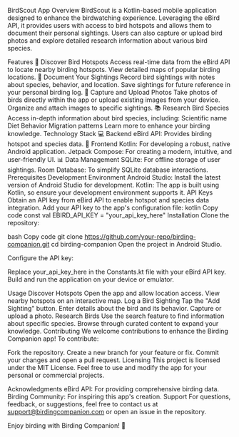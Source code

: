 BirdScout App
Overview
BirdScout is a Kotlin-based mobile application designed to enhance the birdwatching experience. Leveraging the eBird API, it provides users with access to bird hotspots and allows them to document their personal sightings. Users can also capture or upload bird photos and explore detailed research information about various bird species.

Features
🦜 Discover Bird Hotspots
Access real-time data from the eBird API to locate nearby birding hotspots.
View detailed maps of popular birding locations.
📒 Document Your Sightings
Record bird sightings with notes about species, behavior, and location.
Save sightings for future reference in your personal birding log.
📸 Capture and Upload Photos
Take photos of birds directly within the app or upload existing images from your device.
Organize and attach images to specific sightings.
📚 Research Bird Species
Access in-depth information about bird species, including:
Scientific name
Diet
Behavior
Migration patterns
Learn more to enhance your birding knowledge.
Technology Stack
💻 Backend
eBird API: Provides birding hotspot and species data.
📱 Frontend
Kotlin: For developing a robust, native Android application.
Jetpack Compose: For creating a modern, intuitive, and user-friendly UI.
📊 Data Management
SQLite: For offline storage of user sightings.
Room Database: To simplify SQLite database interactions.
Prerequisites
Development Environment
Android Studio: Install the latest version of Android Studio for development.
Kotlin: The app is built using Kotlin, so ensure your development environment supports it.
API Keys
Obtain an API key from eBird API to enable hotspot and species data integration.
Add your API key to the app's configuration file:
kotlin
Copy code
const val EBIRD_API_KEY = "your_api_key_here"
Installation
Clone the repository:

bash
Copy code
git clone https://github.com/your-repo/birding-companion.git
cd birding-companion
Open the project in Android Studio.

Configure the API key:

Replace your_api_key_here in the Constants.kt file with your eBird API key.
Build and run the application on your device or emulator.

Usage
Discover Hotspots
Open the app and allow location access.
View nearby hotspots on an interactive map.
Log a Bird Sighting
Tap the "Add Sighting" button.
Enter details about the bird and its behavior.
Capture or upload a photo.
Research Birds
Use the search feature to find information about specific species.
Browse through curated content to expand your knowledge.
Contributing
We welcome contributions to enhance the Birding Companion app! To contribute:

Fork the repository.
Create a new branch for your feature or fix.
Commit your changes and open a pull request.
Licensing
This project is licensed under the MIT License. Feel free to use and modify the app for your personal or commercial projects.

Acknowledgments
eBird API: For providing comprehensive birding data.
Birding Community: For inspiring this app's creation.
Support
For questions, feedback, or suggestions, feel free to contact us at support@birdingcompanion.com or open an issue in the repository.

Enjoy birding with Birding Companion! 🦅







